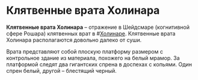 # Клятвенные врата Холинара

**Клятвенные врата Холинара** – отражение в Шейдсмаре (когнитивной сфере Рошара) клятвенных врат в #[Холинаре](locations/kholinar). Клятвенные врата Холинара располагаются довольно далеко от суши.

Врата представляют собой плоскую платформу размером с контрольное здание из материала, похожего на белый мрамор. За платформой следят два гигантских спрена в доспехах с копьями. Один спрен белый, другой – блестящий черный.
